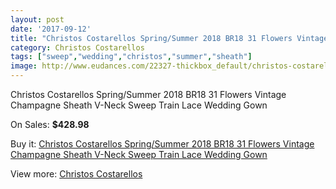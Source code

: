 ```yaml
---
layout: post
date: '2017-09-12'
title: "Christos Costarellos Spring/Summer 2018 BR18 31 Flowers Vintage Champagne Sheath V-Neck Sweep Train Lace Wedding Gown"
category: Christos Costarellos
tags: ["sweep","wedding","christos","summer","sheath"]
image: http://www.eudances.com/22327-thickbox_default/christos-costarellos-spring-summer-2018-br18-31-flowers-vintage-champagne-sheath-v-neck-sweep-train-lace-wedding-gown.jpg
---
```

Christos Costarellos Spring/Summer 2018 BR18 31 Flowers Vintage Champagne Sheath V-Neck Sweep Train Lace Wedding Gown

On Sales: **$428.98**
<a href="https://www.eudances.com/en/christos-costarellos/7142-christos-costarellos-spring-summer-2018-br18-31-flowers-vintage-champagne-sheath-v-neck-sweep-train-lace-wedding-gown.html"><amp-img layout="responsive" width="600" height="600" src="//www.eudances.com/22327-thickbox_default/christos-costarellos-spring-summer-2018-br18-31-flowers-vintage-champagne-sheath-v-neck-sweep-train-lace-wedding-gown.jpg" alt="Christos Costarellos Spring/Summer 2018 BR18 31 Flowers Vintage Champagne Sheath V-Neck Sweep Train Lace Wedding Gown 0" /></a>
<a href="https://www.eudances.com/en/christos-costarellos/7142-christos-costarellos-spring-summer-2018-br18-31-flowers-vintage-champagne-sheath-v-neck-sweep-train-lace-wedding-gown.html"><amp-img layout="responsive" width="600" height="600" src="//www.eudances.com/22329-thickbox_default/christos-costarellos-spring-summer-2018-br18-31-flowers-vintage-champagne-sheath-v-neck-sweep-train-lace-wedding-gown.jpg" alt="Christos Costarellos Spring/Summer 2018 BR18 31 Flowers Vintage Champagne Sheath V-Neck Sweep Train Lace Wedding Gown 1" /></a>
<a href="https://www.eudances.com/en/christos-costarellos/7142-christos-costarellos-spring-summer-2018-br18-31-flowers-vintage-champagne-sheath-v-neck-sweep-train-lace-wedding-gown.html"><amp-img layout="responsive" width="600" height="600" src="//www.eudances.com/22328-thickbox_default/christos-costarellos-spring-summer-2018-br18-31-flowers-vintage-champagne-sheath-v-neck-sweep-train-lace-wedding-gown.jpg" alt="Christos Costarellos Spring/Summer 2018 BR18 31 Flowers Vintage Champagne Sheath V-Neck Sweep Train Lace Wedding Gown 2" /></a>

Buy it: [Christos Costarellos Spring/Summer 2018 BR18 31 Flowers Vintage Champagne Sheath V-Neck Sweep Train Lace Wedding Gown](https://www.eudances.com/en/christos-costarellos/7142-christos-costarellos-spring-summer-2018-br18-31-flowers-vintage-champagne-sheath-v-neck-sweep-train-lace-wedding-gown.html "Christos Costarellos Spring/Summer 2018 BR18 31 Flowers Vintage Champagne Sheath V-Neck Sweep Train Lace Wedding Gown")

View more: [Christos Costarellos](https://www.eudances.com/en/108-christos-costarellos "Christos Costarellos")